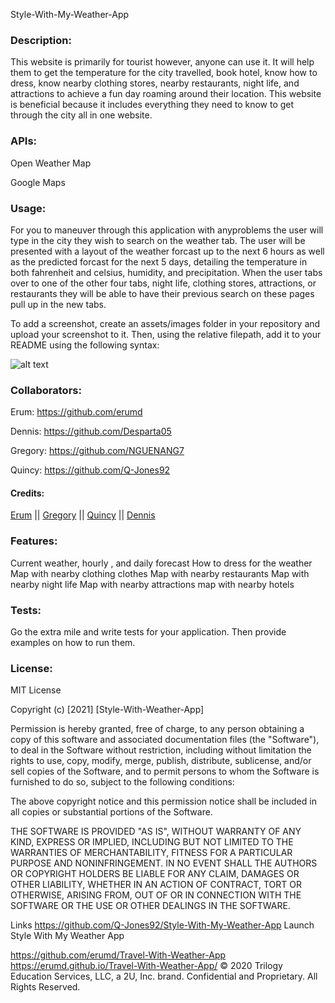 Style-With-My-Weather-App
### Description:
This website is primarily for tourist however, anyone can use it. It will help them to get the temperature for the city travelled, book hotel, know how to dress, know nearby clothing stores, nearby restaurants, night life, and attractions to achieve a fun day roaming around their location. This website is beneficial because it includes everything they need to know to get through the city all in one website.

### APIs:
Open Weather Map

Google Maps

### Usage:
For you to maneuver through this application with anyproblems the user will type in the city they wish to search on the weather tab. The user will be presented with a layout of the weather forcast up to the next 6 hours as well as the predicted forcast for the next 5 days, detailing the temperature in both fahrenheit and celsius, humidity, and precipitation. When the user tabs over to one of the other four tabs, night life, clothing stores, attractions, or restaurants they will be able to have their previous search on these pages pull up in the new tabs.


To add a screenshot, create an assets/images folder in your repository and upload your screenshot to it. Then, using the relative filepath, add it to your README using the following syntax:

![alt text](assets/images/screenshot.png)

### Collaborators:
Erum: https://github.com/erumd

Dennis: https://github.com/Desparta05

Gregory: https://github.com/NGUENANG7

Quincy: https://github.com/Q-Jones92

#### Credits:
[Erum](https://github.com/erumd)
||
[Gregory](https://github.com/NGUENANG7)
||
[Quincy](https://github.com/Q-Jones92)
||
[Dennis](https://github.com/Desparta05)


### Features:
Current weather, hourly , and daily forecast How to dress for the weather Map with nearby clothing clothes Map with nearby restaurants Map with nearby night life Map with nearby attractions map with nearby hotels

### Tests:
Go the extra mile and write tests for your application. Then provide examples on how to run them.

### License:
MIT License

Copyright (c) [2021] [Style-With-Weather-App]

Permission is hereby granted, free of charge, to any person obtaining a copy of this software and associated documentation files (the "Software"), to deal in the Software without restriction, including without limitation the rights to use, copy, modify, merge, publish, distribute, sublicense, and/or sell copies of the Software, and to permit persons to whom the Software is furnished to do so, subject to the following conditions:

The above copyright notice and this permission notice shall be included in all copies or substantial portions of the Software.

THE SOFTWARE IS PROVIDED "AS IS", WITHOUT WARRANTY OF ANY KIND, EXPRESS OR IMPLIED, INCLUDING BUT NOT LIMITED TO THE WARRANTIES OF MERCHANTABILITY, FITNESS FOR A PARTICULAR PURPOSE AND NONINFRINGEMENT. IN NO EVENT SHALL THE AUTHORS OR COPYRIGHT HOLDERS BE LIABLE FOR ANY CLAIM, DAMAGES OR OTHER LIABILITY, WHETHER IN AN ACTION OF CONTRACT, TORT OR OTHERWISE, ARISING FROM, OUT OF OR IN CONNECTION WITH THE SOFTWARE OR THE USE OR OTHER DEALINGS IN THE SOFTWARE.

Links
https://github.com/Q-Jones92/Style-With-My-Weather-App Launch Style With My Weather App

https://github.com/erumd/Travel-With-Weather-App https://erumd.github.io/Travel-With-Weather-App/
© 2020 Trilogy Education Services, LLC, a 2U, Inc. brand. Confidential and Proprietary. All Rights Reserved.